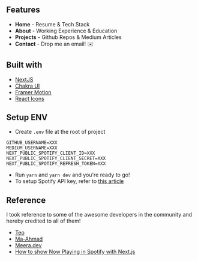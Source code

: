 ## Features
- **Home** - Resume & Tech Stack
- **About** - Working Experience & Education
- **Projects** - Github Repos & Medium Articles
- **Contact** - Drop me an email! ✉️

## Built with
- [NextJS](https://nextjs.org/)
- [Chakra UI](https://chakra-ui.com)
- [Framer Motion](https://www.framer.com/motion/)
- [React Icons](https://react-icons.github.io/react-icons/)

## Setup ENV
- Create `.env` file at the root of project
```
GITHUB_USERNAME=XXX
MEDIUM_USERNAME=XXX
NEXT_PUBLIC_SPOTIFY_CLIENT_ID=XXX
NEXT_PUBLIC_SPOTIFY_CLIENT_SECRET=XXX
NEXT_PUBLIC_SPOTIFY_REFRESH_TOKEN=XXX
```
- Run `yarn` and `yarn dev` and you're ready to go!
- To setup Spotify API key, refer to [this article](https://dev.to/theodorusclarence/how-to-show-now-playing-in-spotify-with-next-js-15h5)

## Reference
I took reference to some of the awesome developers in the community and hereby credited to all of them!

- [Teo](https://github.com/WenLonG12345/teo-nextjs-portfolio)
- [Ma-Ahmad](https://github.com/MA-Ahmad/portfolio)
- [Meera.dev](https://github.com/meerbahadin/meera.dev)
- [How to show Now Playing in Spotify with Next.js](https://dev.to/theodorusclarence/how-to-show-now-playing-in-spotify-with-next-js-15h5)

